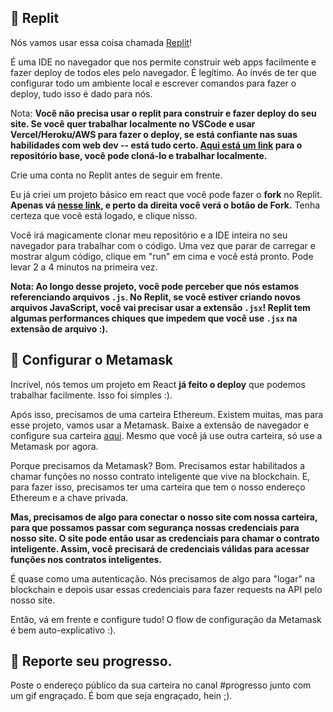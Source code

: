 ## 🤯 Replit

Nós vamos usar essa coisa chamada  [Replit](https://replit.com/~)!

É uma IDE no navegador que nos permite construir web apps facilmente e fazer deploy de todos eles pelo navegador. É legítimo. Ao invés de ter que configurar todo um ambiente local e escrever comandos para fazer o deploy, tudo isso é dado para nós.

Nota: **Você não precisa usar o replit para construir e fazer deploy do seu site. Se você quer trabalhar localmente no VSCode e usar Vercel/Heroku/AWS para fazer o deploy, se está confiante nas suas habilidades com web dev -- está tudo certo. [Aqui está um link](https://github.com/danicuki/nft-bootcamp-front) para o repositório base, você pode cloná-lo e trabalhar localmente.**

Crie uma conta no Replit antes de seguir em frente.

Eu já criei um projeto básico em react que você pode fazer o **fork** no Replit.  **Apenas vá [nesse link](https://replit.com/@DanielCukier/nft-bootcamp-front?v=1), e perto da direita você verá o botão de Fork.** Tenha certeza que você está logado, e clique nisso.

Você irá magicamente clonar meu repositório e a IDE inteira no seu navegador para trabalhar com o código. Uma vez que parar de carregar e mostrar algum código, clique em "run" em cima e você está pronto. Pode levar 2 a 4 minutos na primeira vez.

**Nota: Ao longo desse projeto, você pode perceber que nós estamos referenciando arquivos `.js`. No Replit, se você estiver criando novos arquivos JavaScript, você vai precisar usar a extensão `.jsx`! Replit tem algumas performances chiques que impedem que você use `.jsx` na extensão de arquivo :).**

## 🦊 Configurar o Metamask

Incrível, nós temos um projeto em React **já feito o deploy** que podemos trabalhar facilmente. Isso foi simples :).

Após isso, precisamos de uma carteira Ethereum. Existem muitas, mas para esse projeto, vamos usar a Metamask. Baixe a extensão de navegador e configure sua carteira [aqui](https://metamask.io/download.html). Mesmo que você já use outra carteira, só use a Metamask por agora.

Porque precisamos da Metamask? Bom. Precisamos estar habilitados a chamar funções no nosso contrato inteligente que vive na blockchain. E, para fazer isso, precisamos ter uma carteira que tem o nosso endereço Ethereum e a chave privada.

**Mas, precisamos de algo para conectar o nosso site com nossa carteira, para que possamos passar com segurança nossas credenciais para nosso site. O site pode então usar as credenciais para chamar o contrato inteligente. Assim, você precisará de credenciais válidas para acessar funções nos contratos inteligentes.**

É quase como uma autenticação. Nós precisamos de algo para "logar" na blockchain e depois usar essas credenciais para fazer requests na API pelo nosso site.

Então, vá em frente e configure tudo! O flow de configuração da Metamask é bem auto-explicativo :).

🚨 Reporte seu progresso.
------------------------
Poste o endereço público da sua carteira no canal #progresso junto com um gif engraçado. É bom que seja engraçado, hein ;). 
